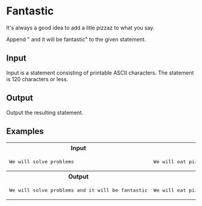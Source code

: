# Fantastic

It's always a good idea to add a litle pizzaz to what you say.

Append " and it will be fantastic" to the given statement.

## Input

Input is a statement consisting of printable ASCII characters. The statement is 120 characters or less.

## Output

Output the resulting statement.

## Examples

<table>
    <tr>
        <th>Input</th>
        <th>Input</th>
    </tr>
    <tr>
        <td><pre>We will solve problems</pre></td>
        <td><pre>We will eat pizza</pre></td>
    </tr>
    <tr>
        <th>Output</th>
        <th>Output</th>
    </tr>
    <tr>
        <td><pre>We will solve problems and it will be fantastic</pre></td>
        <td><pre>We will eat pizza and it will be fantastic</pre></td>
    </tr>
</table>

